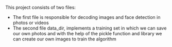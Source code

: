 This project consists of two files:
- The first file is responsible for decoding images and face detection in photos or videos
- The second file data_dir, implements a training set in which we can save our own photos and with the help of the pickle function and library we can create our own images to train the algorithm

